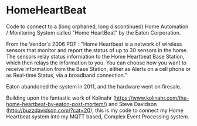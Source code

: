 # HomeHeartBeat
Code to connect to a (long orphaned, long discontinued) Home Automation / Monitoring System 
called "Home HeartBeat" by the Eaton Corporation.

From the Vendor's 2006 PDF : 
"Home Heartbeat is a network of wireless sensors that monitor and report the status of up to 30 sensors in the home. 
The sensors relay status information to the Home Heartbeat Base Station, which then relays the information to you. You
can choose how you want to receive information from the Base Station, either as Alerts on a cell phone or as 
Real-time Status, via a broadband connection."



Eaton abandoned the system in 2011, and the hardware went on firesale.

Building upon the fantastic work of Kolinahr (https://www.kolinahr.com/the-home-heartbeat-by-eaton-post-mortem/) and Steve
Davidson (http://buzzdavidson.com/?cat=20), this is my code to connect my Home Heartbeat system into my MQTT based, Complex
Event Processing system.
